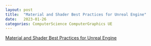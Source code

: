 ```yaml
---
layout: post
title:  "Material and Shader Best Practices for Unreal Engine"
date:   2023-01-26
categories: ComputerScience ComputerGraphics UE
---            
```


[Material and Shader Best Practices for Unreal Engine](https://developer.arm.com/documentation/102676/0100/?lang=en)
